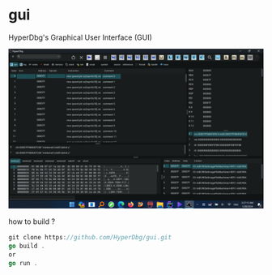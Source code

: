 # gui
HyperDbg's Graphical User Interface (GUI)

![image](dmeo.png)

 
how to build ?

```go
git clone https://github.com/HyperDbg/gui.git
go build .
or
go run .
```
